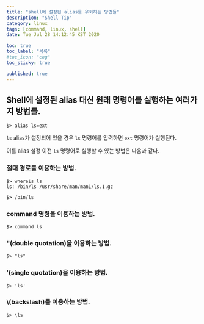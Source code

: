 ```yaml
---
title: "shell에 설정된 alias를 우회하는 방법들"
description: "Shell Tip"
category: linux 
tags: [command, linux, shell]
date: Tue Jul 28 14:12:45 KST 2020

toc: true
toc_label: "목록"
#toc_icon: "cog"
toc_sticky: true

published: true
---
```


## Shell에 설정된 alias 대신 원래 명령어를 실행하는 여러가지 방법들.

```shell
$> alias ls=ext
```

`ls` alias가 설정되어 있을 경우 `ls` 명령어를 입력하면 `ext` 명령어가 실행된다.

이를 alias 설정 이전 `ls` 명령어로 실행할 수 있는 방법은 다음과 같다.


### 절대 경로를 이용하는 방법.
```shell
$> whereis ls
ls: /bin/ls /usr/share/man/man1/ls.1.gz

$> /bin/ls
```

### command 명령을 이용하는 방법.
```shell
$> command ls
```

### "(double quotation)을 이용하는 방법.
```shell
$> "ls"
```

### '(single quotation)을 이용하는 방법.
```shell
$> 'ls'
```

### \\(backslash)를 이용하는 방법.
```shell
$> \ls
```
